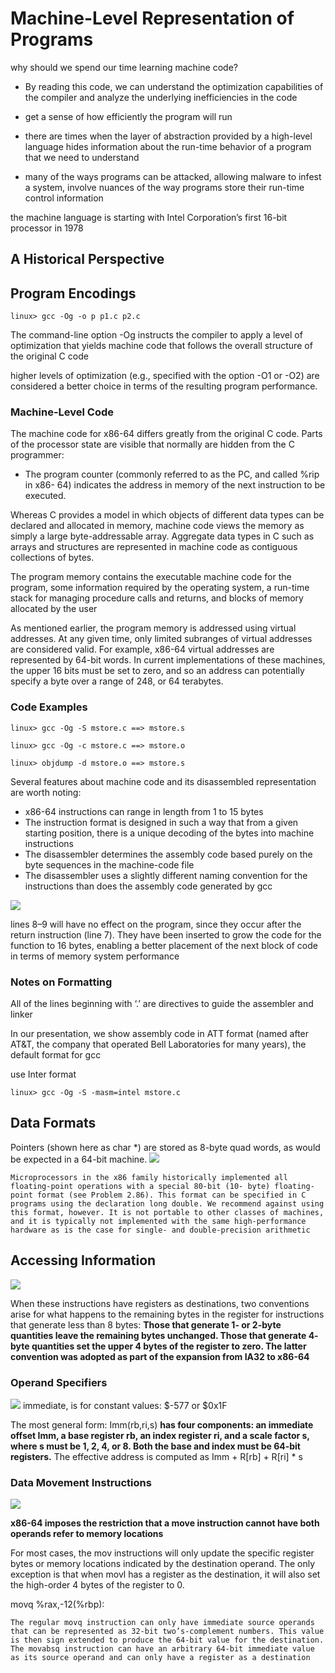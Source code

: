 # Machine-Level Representation of Programs
why should we spend our time learning machine code?
- By reading this code, we can understand the optimization capabilities of the compiler and analyze the underlying inefficiencies in the code

- get a sense of how efficiently the program will run

- there are times when the layer of abstraction provided by a high-level language hides information about the run-time behavior of a program that we need to understand

-  many of the ways programs can be attacked, allowing malware to infest a system, involve nuances of the way programs store their run-time control information

the machine language is starting with Intel Corporation’s first 16-bit processor in 1978
## A Historical Perspective

## Program Encodings

`linux> gcc -Og -o p p1.c p2.c`

The command-line option -Og instructs the compiler to apply a level of optimization that yields machine code that follows the overall structure of the original C code

higher levels of optimization (e.g., specified with the option -O1 or -O2) are considered a better choice in terms of the resulting program performance.

### Machine-Level Code

The machine code for x86-64 differs greatly from the original C code. Parts of the processor state are visible that normally are hidden from the C programmer:
- The program counter (commonly referred to as the PC, and called %rip in x86- 64) indicates the address in memory of the next instruction to be executed.


Whereas C provides a model in which objects of different data types can be declared and allocated in memory, machine code views the memory as simply a large byte-addressable array. Aggregate data types in C such as arrays and structures are represented in machine code as contiguous collections of bytes.

The program memory contains the executable machine code for the program, some information required by the operating system, a run-time stack for managing procedure calls and returns, and blocks of memory allocated by the user


As mentioned earlier, the program memory is addressed using virtual addresses. At any given time, only limited subranges of virtual addresses are considered valid. For example, x86-64 virtual addresses are represented by 64-bit words. In current implementations of these machines, the upper 16 bits must be set to zero, and so an address can potentially specify a byte over a range of 248, or 64 terabytes.

### Code Examples
```
linux> gcc -Og -S mstore.c ==> mstore.s

linux> gcc -Og -c mstore.c ==> mstore.o

linux> objdump -d mstore.o ==> mstore.s
```
Several features about machine code and its disassembled representation are worth noting:
- x86-64 instructions can range in length from 1 to 15 bytes
- The instruction format is designed in such a way that from a given starting position, there is a unique decoding of the bytes into machine instructions
- The disassembler determines the assembly code based purely on the byte sequences in the machine-code file
- The disassembler uses a slightly different naming convention for the instructions than does the assembly code generated by gcc

<img src="img/1.png">

lines 8–9 will have no effect on the program, since they occur after the return instruction (line 7). They have been inserted to grow the code for the function to 16 bytes, enabling a better placement of the next block of code in terms
of memory system performance

###  Notes on Formatting

All of the lines beginning with ‘.’ are directives to guide the assembler and
linker

In our presentation, we show assembly code in ATT format (named after AT&T, the company that operated Bell Laboratories for many years), the default format for gcc

use Inter format
```
linux> gcc -Og -S -masm=intel mstore.c
```

## Data Formats

Pointers (shown here as char *) are stored as 8-byte quad words, as would be expected in a 64-bit machine. 
<img src="img/dt.type">

`Microprocessors in the x86 family historically implemented all floating-point operations with a special 80-bit (10- byte) floating-point format (see Problem 2.86). This format can be specified in C programs using the declaration long double. We recommend against using this format, however. It is not portable to other classes of machines, and it is typically not implemented with the same high-performance hardware as is the case for single- and double-precision arithmetic`

## Accessing Information

<img src="img/16register.png">

When these instructions have registers as destinations, two conventions arise for what happens to the remaining bytes in the register for instructions that generate less than 8 bytes: **Those that generate 1- or 2-byte quantities leave the remaining bytes unchanged. Those that generate 4- byte quantities set the upper 4 bytes of the register to zero. The latter convention was adopted as part of the expansion from IA32 to x86-64**

### Operand Specifiers
<img src="img/operand.png">
immediate, is for constant values: $-577 or $0x1F

The most general form: Imm(rb,ri,s) **has four components: an immediate offset Imm, a base register rb, an index register ri, and a scale factor s, where s must be 1, 2, 4, or 8. Both the base and index must be 64-bit registers.**  The effective address is computed as Imm + R[rb] + R[ri] * s

### Data Movement Instructions
<img src="img/mov.png">

**x86-64 imposes the restriction that a move instruction cannot have both operands refer to memory locations**

For most cases, the mov instructions will only update the specific register bytes or memory locations indicated by the destination operand. The only exception is that when movl has a register as the destination, it will also set the high-order 4 bytes of the register to 0.


movq %rax,-12(%rbp):
```
The regular movq instruction can only have immediate source operands that can be represented as 32-bit two’s-complement numbers. This value is then sign extended to produce the 64-bit value for the destination. The movabsq instruction can have an arbitrary 64-bit immediate value as its source operand and can only have a register as a destination
```
